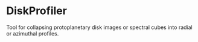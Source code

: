 # DiskProfiler
Tool for collapsing protoplanetary disk images or spectral cubes into radial or azimuthal profiles.
